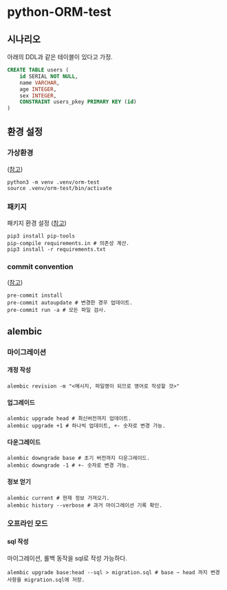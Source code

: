 # python-ORM-test

## 시나리오

아래의 DDL과 같은 테이블이 있다고 가정.

```sql
CREATE TABLE users (
    id SERIAL NOT NULL, 
    name VARCHAR, 
    age INTEGER, 
    sex INTEGER, 
    CONSTRAINT users_pkey PRIMARY KEY (id)
)
```


## 환경 설정

### 가상환경

([참고](https://docs.python.org/3/library/venv.html))

```Shell
python3 -m venv .venv/orm-test
source .venv/orm-test/bin/activate
```

### 패키지

패키지 환경 설정 ([참고](https://medium.com/packagr/using-pip-compile-to-manage-dependencies-in-your-python-packages-8451b21a949e))

```Shell
pip3 install pip-tools
pip-compile requirements.in # 의존성 계산.
pip3 install -r requirements.txt
```

### commit convention

([참고](https://sxxk2.tistory.com/18?category=1085044))

```Shell
pre-commit install
pre-commit autoupdate # 변경한 경우 업데이트.
pre-commit run -a # 모든 파일 검사.
```

## alembic

### 마이그레이션

#### 개정 작성

```Shell
alembic revision -m "<메시지, 파일명이 되므로 영어로 작성할 것>" 
```

#### 업그레이드

```Shell
alembic upgrade head # 최신버전까지 업데이트.
alembic upgrade +1 # 하나씩 업데이트, +- 숫자로 변경 가능.
```

#### 다운그레이드

```Shell
alembic downgrade base # 초기 버전까지 다운그레이드.
alembic downgrade -1 # +- 숫자로 변경 가능.
```

#### 정보 얻기

```Shell
alembic current # 현재 정보 가져오기.
alembic history --verbose # 과거 마이그레이션 기록 확인.
```

### 오프라인 모드

#### sql 작성

마이그레이션, 롤백 동작을 sql로 작성 가능하다.

```Shell
alembic upgrade base:head --sql > migration.sql # base ~ head 까지 변경사항을 migration.sql에 저장.
```



